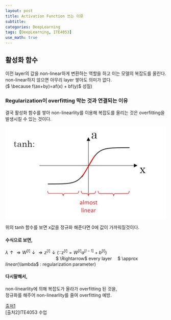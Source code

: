 ```yaml
---
layout: post
title: Activation Function 쓰는 이유
subtitle: 
categories: DeepLearning
tags: [DeepLearning, ITE4053]
use_math: true
---
```


## 활성화 함수

이전 layer의 값을 non-linear하게 변환하는 역할을 하고 이는 모델의 복잡도를 올린다.   
non-linear하지 않으면 아무리 layer 쌓아도 의미가 없다.    
($ \because f(ax+by)=af(x) + bf(y)$ 성질)    


### Regularization이 overfitting 막는 것과 연결되는 이유

결국 활성화 함수를 쌓아 non-linearlity를 이용해 복잡도를 올리는 것은 overfitting을 발생시킬 수 있는 것이다.   


![1][1] 

위의 tanh 함수를 보면 x값을 정규화 해준다면 0에 값이 가까워질것이다.

#### 수식으로 보면,   
$\lambda \uparrow　\Rightarrow　W^{[l]}\downarrow　\Rightarrow　z^{[l]}\downarrow　　　　(\because z^{[l]} = W^{[l]}a^{[l-1]}+b^{[l]})$    
　　　　　　　　　　　 $ \Rightarrow$ every layer　 $ \approx $　linear     
($\lambda$ : regularization parameter)   

#### 다시말해서,  
non-linearlity에 의해 복잡도가 올라가 overfitting 된 것을,   
정규화를 해주어 non-linearlity를 줄여 overfitting 예방.


[1]: /assets/images/post_img/2023-04-05-WhyActivationFunction/1.jpg

[출처1](https://ganghee-lee.tistory.com/30)   
[출처2]ITE4053 수업






